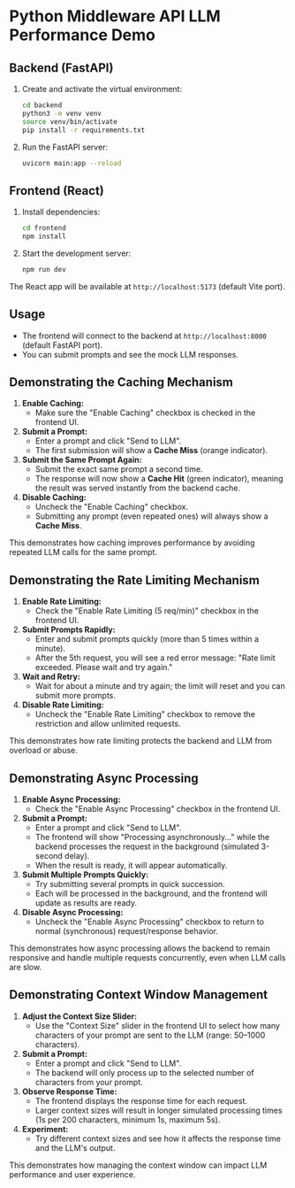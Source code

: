 # Python Middleware API LLM Performance Demo

## Backend (FastAPI)

1. Create and activate the virtual environment:
   ```bash
   cd backend
   python3 -m venv venv
   source venv/bin/activate
   pip install -r requirements.txt
   ```

2. Run the FastAPI server:
   ```bash
   uvicorn main:app --reload
   ```

## Frontend (React)

1. Install dependencies:
   ```bash
   cd frontend
   npm install
   ```

2. Start the development server:
   ```bash
   npm run dev
   ```

The React app will be available at `http://localhost:5173` (default Vite port).

## Usage
- The frontend will connect to the backend at `http://localhost:8000` (default FastAPI port).
- You can submit prompts and see the mock LLM responses.

## Demonstrating the Caching Mechanism

1. **Enable Caching:**
   - Make sure the "Enable Caching" checkbox is checked in the frontend UI.
2. **Submit a Prompt:**
   - Enter a prompt and click "Send to LLM".
   - The first submission will show a **Cache Miss** (orange indicator).
3. **Submit the Same Prompt Again:**
   - Submit the exact same prompt a second time.
   - The response will now show a **Cache Hit** (green indicator), meaning the result was served instantly from the backend cache.
4. **Disable Caching:**
   - Uncheck the "Enable Caching" checkbox.
   - Submitting any prompt (even repeated ones) will always show a **Cache Miss**.

This demonstrates how caching improves performance by avoiding repeated LLM calls for the same prompt.

## Demonstrating the Rate Limiting Mechanism

1. **Enable Rate Limiting:**
   - Check the "Enable Rate Limiting (5 req/min)" checkbox in the frontend UI.
2. **Submit Prompts Rapidly:**
   - Enter and submit prompts quickly (more than 5 times within a minute).
   - After the 5th request, you will see a red error message: "Rate limit exceeded. Please wait and try again."
3. **Wait and Retry:**
   - Wait for about a minute and try again; the limit will reset and you can submit more prompts.
4. **Disable Rate Limiting:**
   - Uncheck the "Enable Rate Limiting" checkbox to remove the restriction and allow unlimited requests.

This demonstrates how rate limiting protects the backend and LLM from overload or abuse.

## Demonstrating Async Processing

1. **Enable Async Processing:**
   - Check the "Enable Async Processing" checkbox in the frontend UI.
2. **Submit a Prompt:**
   - Enter a prompt and click "Send to LLM".
   - The frontend will show "Processing asynchronously..." while the backend processes the request in the background (simulated 3-second delay).
   - When the result is ready, it will appear automatically.
3. **Submit Multiple Prompts Quickly:**
   - Try submitting several prompts in quick succession.
   - Each will be processed in the background, and the frontend will update as results are ready.
4. **Disable Async Processing:**
   - Uncheck the "Enable Async Processing" checkbox to return to normal (synchronous) request/response behavior.

This demonstrates how async processing allows the backend to remain responsive and handle multiple requests concurrently, even when LLM calls are slow.

## Demonstrating Context Window Management

1. **Adjust the Context Size Slider:**
   - Use the "Context Size" slider in the frontend UI to select how many characters of your prompt are sent to the LLM (range: 50–1000 characters).
2. **Submit a Prompt:**
   - Enter a prompt and click "Send to LLM".
   - The backend will only process up to the selected number of characters from your prompt.
3. **Observe Response Time:**
   - The frontend displays the response time for each request.
   - Larger context sizes will result in longer simulated processing times (1s per 200 characters, minimum 1s, maximum 5s).
4. **Experiment:**
   - Try different context sizes and see how it affects the response time and the LLM's output.

This demonstrates how managing the context window can impact LLM performance and user experience.
